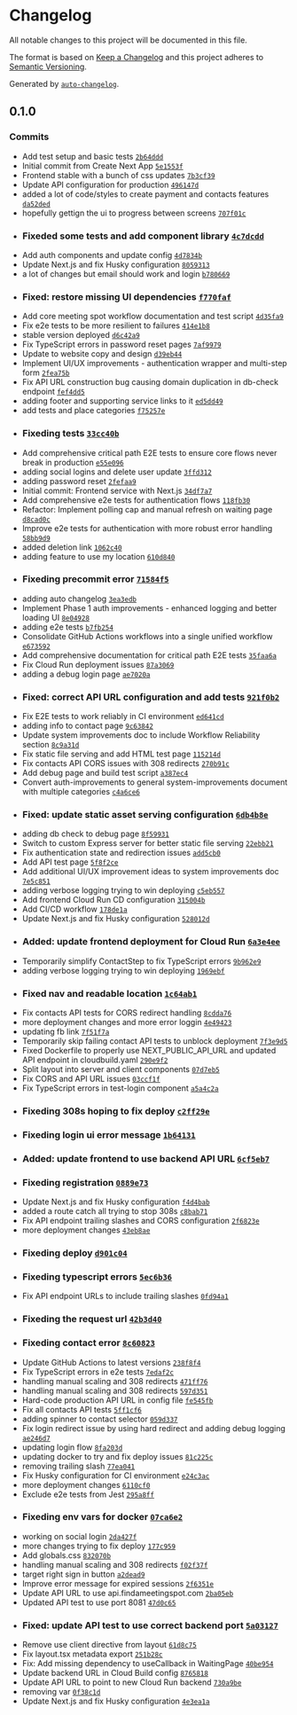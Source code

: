 # Changelog

All notable changes to this project will be documented in this file.

The format is based on [Keep a Changelog](https://keepachangelog.com/en/1.0.0/)
and this project adheres to [Semantic Versioning](https://semver.org/spec/v2.0.0.html).

Generated by [`auto-changelog`](https://github.com/CookPete/auto-changelog).

## 0.1.0

### Commits

- Add test setup and basic tests [`2b64ddd`](https://github.com/groots/meeting-spot-frontend/commit/2b64ddd48f530f89c8e4a6600c994631042aaa44)
- Initial commit from Create Next App [`5e1553f`](https://github.com/groots/meeting-spot-frontend/commit/5e1553f2a1b0af1e7b76d441af1423d1a797b42b)
- Frontend stable with a bunch of css updates [`7b3cf39`](https://github.com/groots/meeting-spot-frontend/commit/7b3cf39776a31c3d203fa1ec38bf2e1d2adc4cc3)
- Update API configuration for production [`496147d`](https://github.com/groots/meeting-spot-frontend/commit/496147d96a09e393ea386c7e92c57a90b8fbd57f)
- added a lot of code/styles to create payment and contacts features [`da52ded`](https://github.com/groots/meeting-spot-frontend/commit/da52ded05b76da327b56132074e8138ecd6bb6f9)
- hopefully gettign the ui to progress between screens [`707f01c`](https://github.com/groots/meeting-spot-frontend/commit/707f01c48e1589d8f749ee6db2e6c56638f55e85)
- ### Fixeded some tests and add component library [`4c7dcdd`](https://github.com/groots/meeting-spot-frontend/commit/4c7dcdd405f52c35cb587b85cf59dbf1b6d8eab1)
- Add auth components and update config [`4d7834b`](https://github.com/groots/meeting-spot-frontend/commit/4d7834b8013fb2ce7f4ce8b4cc95190ce89c0a28)
- Update Next.js and fix Husky configuration [`8059313`](https://github.com/groots/meeting-spot-frontend/commit/8059313f77a099bfa1a6e377ed5f40dde521b8eb)
- a lot of changes but email should work and login [`b780669`](https://github.com/groots/meeting-spot-frontend/commit/b7806695df9fca232f9c801f190dcf82180e7579)
- ### Fixed: restore missing UI dependencies [`f770faf`](https://github.com/groots/meeting-spot-frontend/commit/f770faf339d70dacdf0ec7959051cd8011660bb5)
- Add core meeting spot workflow documentation and test script [`4d35fa9`](https://github.com/groots/meeting-spot-frontend/commit/4d35fa97b8ad6cf48aa63674c22ab44ccc236aaa)
- Fix e2e tests to be more resilient to failures [`414e1b8`](https://github.com/groots/meeting-spot-frontend/commit/414e1b8a447e9d8b7c64edc2dffed72ed4e46023)
- stable version deployed [`d6c42a9`](https://github.com/groots/meeting-spot-frontend/commit/d6c42a918426027f4210e64468c2ecff98c56854)
- Fix TypeScript errors in password reset pages [`7af9979`](https://github.com/groots/meeting-spot-frontend/commit/7af9979117d2afeed9515b6537b347f9cb19bb3e)
- Update to website copy and design [`d39eb44`](https://github.com/groots/meeting-spot-frontend/commit/d39eb447518f2684d4adecc39a6a9052369af752)
- Implement UI/UX improvements - authentication wrapper and multi-step form [`2fea75b`](https://github.com/groots/meeting-spot-frontend/commit/2fea75bf4bb15902266965985f1c92ae7e4ddb87)
- Fix API URL construction bug causing domain duplication in db-check endpoint [`fef4dd5`](https://github.com/groots/meeting-spot-frontend/commit/fef4dd5c652766367054d5b5394be4f643357dd2)
- adding footer and supporting service links to it [`ed5dd49`](https://github.com/groots/meeting-spot-frontend/commit/ed5dd49ba1fd4b35bea98a1c056a4db67b270afb)
- add tests and place categories [`f75257e`](https://github.com/groots/meeting-spot-frontend/commit/f75257e47b5a2d7beecba4598f46b888b5c75efd)
- ### Fixeding tests [`33cc40b`](https://github.com/groots/meeting-spot-frontend/commit/33cc40ba6ed45cb1e91807b71295bc18ce310b1a)
- Add comprehensive critical path E2E tests to ensure core flows never break in production [`e55e096`](https://github.com/groots/meeting-spot-frontend/commit/e55e096292b53607d3e56bff3aece59d816b99e9)
- adding social logins and delete user update [`3ffd312`](https://github.com/groots/meeting-spot-frontend/commit/3ffd31204a514af152d7f1428d72c7b68429a9ae)
- adding password reset [`2fefaa9`](https://github.com/groots/meeting-spot-frontend/commit/2fefaa96cc82bd62b2939bed744c0052d5338422)
- Initial commit: Frontend service with Next.js [`34df7a7`](https://github.com/groots/meeting-spot-frontend/commit/34df7a72602363ba187f837186790e71ec5e320c)
- Add comprehensive e2e tests for authentication flows [`118fb30`](https://github.com/groots/meeting-spot-frontend/commit/118fb30b1244b8eb72b5f4f65a83064ea26da782)
- Refactor: Implement polling cap and manual refresh on waiting page [`d8cad0c`](https://github.com/groots/meeting-spot-frontend/commit/d8cad0ce235cdec8e85c4fc8a0ac1b51ecb1c9ef)
- Improve e2e tests for authentication with more robust error handling [`58bb9d9`](https://github.com/groots/meeting-spot-frontend/commit/58bb9d93c9ea275bc4dc491e3b6bb8717bfe3027)
- added deletion link [`1062c40`](https://github.com/groots/meeting-spot-frontend/commit/1062c408e82f69489e45a3ca9458d4b77e1daa24)
- adding feature to use my location [`610d840`](https://github.com/groots/meeting-spot-frontend/commit/610d840667b2d33ec8c472e9ecad71a08bdaf8f4)
- ### Fixeding precommit error [`71584f5`](https://github.com/groots/meeting-spot-frontend/commit/71584f5808e897b7b69cf6974766244d0e8bbd91)
- adding auto changelog [`3ea3edb`](https://github.com/groots/meeting-spot-frontend/commit/3ea3edb1cd9d62cf41012a1f3f75182b33a1034f)
- Implement Phase 1 auth improvements - enhanced logging and better loading UI [`8e04928`](https://github.com/groots/meeting-spot-frontend/commit/8e049287675a7c595eecf540e187f860353dd869)
- adding e2e tests [`b7fb254`](https://github.com/groots/meeting-spot-frontend/commit/b7fb2540606a848cec02caa7d12421c09cf555e0)
- Consolidate GitHub Actions workflows into a single unified workflow [`e673592`](https://github.com/groots/meeting-spot-frontend/commit/e673592bc565893b93128711c3d5474ade28d16e)
- Add comprehensive documentation for critical path E2E tests [`35faa6a`](https://github.com/groots/meeting-spot-frontend/commit/35faa6a577421ce53185c415e83839cb1d4ec319)
- Fix Cloud Run deployment issues [`87a3069`](https://github.com/groots/meeting-spot-frontend/commit/87a3069ec15221dcb26aba4f9908216dbc600231)
- adding a debug login page [`ae7020a`](https://github.com/groots/meeting-spot-frontend/commit/ae7020a6305391422c7e8ccc8309a2685a5d3a3f)
- ### Fixed: correct API URL configuration and add tests [`921f0b2`](https://github.com/groots/meeting-spot-frontend/commit/921f0b29884bc516323b5b9c62b94298b289a4c6)
- Fix E2E tests to work reliably in CI environment [`ed641cd`](https://github.com/groots/meeting-spot-frontend/commit/ed641cdce34b943ed6dad24e9ec9216e892e1e9b)
- adding info to contact page [`9c63842`](https://github.com/groots/meeting-spot-frontend/commit/9c63842eee3b33d5beec263038f61171e6c9c1d7)
- Update system improvements doc to include Workflow Reliability section [`8c9a31d`](https://github.com/groots/meeting-spot-frontend/commit/8c9a31d1683ee9404f465363bbb11320d4b7ae51)
- Fix static file serving and add HTML test page [`115214d`](https://github.com/groots/meeting-spot-frontend/commit/115214d8b8a3cd6c898f1d12e716b13b8a2c31d8)
- Fix contacts API CORS issues with 308 redirects [`270b91c`](https://github.com/groots/meeting-spot-frontend/commit/270b91c7ea0ba62f182a231113c0703ef52156a6)
- Add debug page and build test script [`a387ec4`](https://github.com/groots/meeting-spot-frontend/commit/a387ec4aaa7a7573de7b6fb835926002214d6957)
- Convert auth-improvements to general system-improvements document with multiple categories [`c4a6ce6`](https://github.com/groots/meeting-spot-frontend/commit/c4a6ce6bca4c7345cdb7d699d8e3e4febd017257)
- ### Fixed: update static asset serving configuration [`6db4b8e`](https://github.com/groots/meeting-spot-frontend/commit/6db4b8ebecee8b3a0440dd4f2cba6696e7c12923)
- adding db check to debug page [`8f59931`](https://github.com/groots/meeting-spot-frontend/commit/8f59931529cc263b9efedbe051737d9e90ed1329)
- Switch to custom Express server for better static file serving [`22ebb21`](https://github.com/groots/meeting-spot-frontend/commit/22ebb21ee7d5de23292401e97cd0c128643ee027)
- Fix authentication state and redirection issues [`add5cb0`](https://github.com/groots/meeting-spot-frontend/commit/add5cb082f41f5bbb4b28723e8b886928023a11d)
- Add API test page [`5f8f2ce`](https://github.com/groots/meeting-spot-frontend/commit/5f8f2ce00d5511e34a29f7c2b610f4bfc8dd83cd)
- Add additional UI/UX improvement ideas to system improvements doc [`7e5c851`](https://github.com/groots/meeting-spot-frontend/commit/7e5c85128769efed6c36393cbbc7bfaeeb6b6edd)
- adding verbose logging trying to win deploying [`c5eb557`](https://github.com/groots/meeting-spot-frontend/commit/c5eb5572b9b18d89335624774179289e50b81f1f)
- Add frontend Cloud Run CD configuration [`315004b`](https://github.com/groots/meeting-spot-frontend/commit/315004b456bb88262f3ccbbb1e10b8ec2329fc8d)
- Add CI/CD workflow [`178de1a`](https://github.com/groots/meeting-spot-frontend/commit/178de1a24c7fda8b08b084133870edcce9e8c1c3)
- Update Next.js and fix Husky configuration [`528012d`](https://github.com/groots/meeting-spot-frontend/commit/528012d6b8582e515dabc340c84424c2faa3a8b2)
- ### Added: update frontend deployment for Cloud Run [`6a3e4ee`](https://github.com/groots/meeting-spot-frontend/commit/6a3e4ee1b2d4c116b054edf6001522399de0cd45)
- Temporarily simplify ContactStep to fix TypeScript errors [`9b962e9`](https://github.com/groots/meeting-spot-frontend/commit/9b962e9154eef360bb44b34f8ee8aabfe7933fe1)
- adding verbose logging trying to win deploying [`1969ebf`](https://github.com/groots/meeting-spot-frontend/commit/1969ebfba5aeaf491cecfa3ad94bd6e1aa118c56)
- ### Fixed nav and readable location [`1c64ab1`](https://github.com/groots/meeting-spot-frontend/commit/1c64ab1ff2d89e240970f95d9e0a0c17a4eb337f)
- Fix contacts API tests for CORS redirect handling [`8cdda76`](https://github.com/groots/meeting-spot-frontend/commit/8cdda767eecbcfed03c2d72fa7871e197a0dbf33)
- more deployment changes and more error loggin [`4e49423`](https://github.com/groots/meeting-spot-frontend/commit/4e49423d6eb5e258db6c124771a995ccec38d4cf)
- updating fb link [`7f51f7a`](https://github.com/groots/meeting-spot-frontend/commit/7f51f7a461c992e74fd6569f39a1dbc008111d2a)
- Temporarily skip failing contact API tests to unblock deployment [`7f3e9d5`](https://github.com/groots/meeting-spot-frontend/commit/7f3e9d5999dc37ae55e761c9a0703e123c112d4a)
- Fixed Dockerfile to properly use NEXT_PUBLIC_API_URL and updated API endpoint in cloudbuild.yaml [`290e9f2`](https://github.com/groots/meeting-spot-frontend/commit/290e9f255f5ede900c92914c95df6bb0946eb140)
- Split layout into server and client components [`07d7eb5`](https://github.com/groots/meeting-spot-frontend/commit/07d7eb58943ea71fe1e3689b4e65395cac265417)
- Fix CORS and API URL issues [`03ccf1f`](https://github.com/groots/meeting-spot-frontend/commit/03ccf1f1b8a53b9ed0065815cacb51582b61776a)
- Fix TypeScript errors in test-login component [`a5a4c2a`](https://github.com/groots/meeting-spot-frontend/commit/a5a4c2a8c9e7b5c3dac72ea1bc3b641b610bc1b4)
- ### Fixeding 308s hoping to fix deploy [`c2ff29e`](https://github.com/groots/meeting-spot-frontend/commit/c2ff29eb0be84bed238f50566ab99b3410a17e9c)
- ### Fixeding login ui error message [`1b64131`](https://github.com/groots/meeting-spot-frontend/commit/1b64131d056f3d9a07fd80a9e9f73e61cebb2e0a)
- ### Added: update frontend to use backend API URL [`6cf5eb7`](https://github.com/groots/meeting-spot-frontend/commit/6cf5eb7c48886a54a3ef68d8bd18b74cba83facb)
- ### Fixeding registration [`0889e73`](https://github.com/groots/meeting-spot-frontend/commit/0889e73ce85fd9edbc66ad726428b3519814c956)
- Update Next.js and fix Husky configuration [`f4d4bab`](https://github.com/groots/meeting-spot-frontend/commit/f4d4babd4b110ee34c38a23583eece5978c10b03)
- added a route catch all trying to stop 308s [`c8bab71`](https://github.com/groots/meeting-spot-frontend/commit/c8bab7105b3f69b6537517d598f7d8327c576b7b)
- Fix API endpoint trailing slashes and CORS configuration [`2f6823e`](https://github.com/groots/meeting-spot-frontend/commit/2f6823ec755db4e7bf0550fd64a88b8da2008f99)
- more deployment changes [`43eb8ae`](https://github.com/groots/meeting-spot-frontend/commit/43eb8aeb85154d32ad23a5ed719834b28a6efc87)
- ### Fixeding deploy [`d901c04`](https://github.com/groots/meeting-spot-frontend/commit/d901c04ce671154b53afa37f9b7dc34b409f78c3)
- ### Fixeding typescript errors [`5ec6b36`](https://github.com/groots/meeting-spot-frontend/commit/5ec6b368cc303c17a71ef606b542ac984d458619)
- Fix API endpoint URLs to include trailing slashes [`0fd94a1`](https://github.com/groots/meeting-spot-frontend/commit/0fd94a145fa059bbfcab6c01e711a059a0e3d757)
- ### Fixeding the request url [`42b3d40`](https://github.com/groots/meeting-spot-frontend/commit/42b3d406dfdca329bfb66813f7c54737414532ea)
- ### Fixeding contact error [`8c60823`](https://github.com/groots/meeting-spot-frontend/commit/8c60823afea640a865bc074eb24751b7757933f9)
- Update GitHub Actions to latest versions [`238f8f4`](https://github.com/groots/meeting-spot-frontend/commit/238f8f486141ecd4b7ff0d38efebeb3ef99f34c0)
- Fix TypeScript errors in e2e tests [`7edaf2c`](https://github.com/groots/meeting-spot-frontend/commit/7edaf2cac994b2fe5a99e249e79218bf45adf501)
- handling manual scaling and 308 redirects [`471ff76`](https://github.com/groots/meeting-spot-frontend/commit/471ff76bcfe844de366fae792a852111171a7188)
- handling manual scaling and 308 redirects [`597d351`](https://github.com/groots/meeting-spot-frontend/commit/597d3516408efee97c4ff82834f93be32c334af3)
- Hard-code production API URL in config file [`fe545fb`](https://github.com/groots/meeting-spot-frontend/commit/fe545fbde2cc9ce4e34d23ac0d27240b57d7f415)
- Fix all contacts API tests [`5ff1cf6`](https://github.com/groots/meeting-spot-frontend/commit/5ff1cf61f8909ee1af5165868716823d43c546c8)
- adding spinner to contact selector [`059d337`](https://github.com/groots/meeting-spot-frontend/commit/059d337e5d54f8c00b8e6d5bc013921430efa49a)
- Fix login redirect issue by using hard redirect and adding debug logging [`ae246d7`](https://github.com/groots/meeting-spot-frontend/commit/ae246d77aa75bdd0263f71180b86ac67109a0a6d)
- updating login flow [`8fa203d`](https://github.com/groots/meeting-spot-frontend/commit/8fa203d3b4104763ef460646820c44a3f082bec1)
- updating docker to try and fix deploy issues [`81c225c`](https://github.com/groots/meeting-spot-frontend/commit/81c225c2b7338ab58f05c483527814e2e90f3df1)
- removing trailing slash [`77ea041`](https://github.com/groots/meeting-spot-frontend/commit/77ea0415ed1a2a35cc686350a871f53329e1371e)
- Fix Husky configuration for CI environment [`e24c3ac`](https://github.com/groots/meeting-spot-frontend/commit/e24c3ac42f501d6f5656b3348f80dcce64696386)
- more deployment changes [`6110cf0`](https://github.com/groots/meeting-spot-frontend/commit/6110cf0997fc84ab59081abb625ff4917c0a7194)
- Exclude e2e tests from Jest [`295a8ff`](https://github.com/groots/meeting-spot-frontend/commit/295a8ff061bcad88bb8f003785240535d6158605)
- ### Fixeding env vars for docker [`07ca6e2`](https://github.com/groots/meeting-spot-frontend/commit/07ca6e2b5d2756a0a9cab2f5b33e8c6bd49c3c33)
- working on social login [`2da427f`](https://github.com/groots/meeting-spot-frontend/commit/2da427f261f92b33aa14d44bc3ea4d798c1e94bd)
- more changes trying to fix deploy [`177c959`](https://github.com/groots/meeting-spot-frontend/commit/177c959a3d1bccba02cea68eebabb47f94ca18bc)
- Add globals.css [`832070b`](https://github.com/groots/meeting-spot-frontend/commit/832070b2ec9b0d7780daebb7ab9706b31745e6a4)
- handling manual scaling and 308 redirects [`f02f37f`](https://github.com/groots/meeting-spot-frontend/commit/f02f37f100dc0d5e0190772f2d01bf340f98d7bd)
- target right sign in button [`a2dead9`](https://github.com/groots/meeting-spot-frontend/commit/a2dead9230ca629f8d5ad7f598fdc860cf6af6bc)
- Improve error message for expired sessions [`2f6351e`](https://github.com/groots/meeting-spot-frontend/commit/2f6351e206bf038b510343de4a8a9bf8655c519c)
- Update API URL to use api.findameetingspot.com [`2ba05eb`](https://github.com/groots/meeting-spot-frontend/commit/2ba05eb2f2e0c38eb65a283f6cb2b044421195fb)
- Updated API test to use port 8081 [`47d0c65`](https://github.com/groots/meeting-spot-frontend/commit/47d0c6574e444f17b87688ca86dabff1233f54ac)
- ### Fixed: update API test to use correct backend port [`5a03127`](https://github.com/groots/meeting-spot-frontend/commit/5a0312738ab9de4c70dc822b31f5a00999ab1711)
- Remove use client directive from layout [`61d8c75`](https://github.com/groots/meeting-spot-frontend/commit/61d8c75297e8e55680ac7cdb6837605553e45bd2)
- Fix layout.tsx metadata export [`251b28c`](https://github.com/groots/meeting-spot-frontend/commit/251b28c4dcb42e916123e0c98c288f068178fe51)
- Fix: Add missing dependency to useCallback in WaitingPage [`40be954`](https://github.com/groots/meeting-spot-frontend/commit/40be9547e0c27150258572405cc69dd7da21f9b5)
- Update backend URL in Cloud Build config [`8765818`](https://github.com/groots/meeting-spot-frontend/commit/8765818a3986e22695d9de8704cfb8b6702452fa)
- Update API URL to point to new Cloud Run backend [`730a9be`](https://github.com/groots/meeting-spot-frontend/commit/730a9be6d8933ce32b7eb23b909a95e1ec05dd4a)
- removing var [`0f38c1d`](https://github.com/groots/meeting-spot-frontend/commit/0f38c1d0f6571af5185447788a3362ca5117fa92)
- Update Next.js and fix Husky configuration [`4e3ea1a`](https://github.com/groots/meeting-spot-frontend/commit/4e3ea1adada1e8513373be8aae1715790c7539be)
